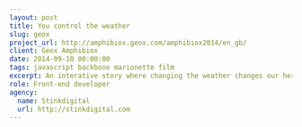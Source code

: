 ```yaml
---
layout: post
title: You control the weather
slug: geox
project_url: http://amphibiox.geox.com/amphibiox2014/en_gb/
client: Geox Amphibiox
date: 2014-09-10 00:00:00
tags: javascript backbone marionette film
excerpt: An interative story where changing the weather changes our hero's fate
role: Front-end developer
agency:
  name: Stinkdigital
  url: http://stinkdigital.com
---
```

